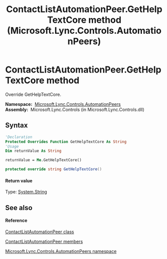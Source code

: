 ﻿---
title: ContactListAutomationPeer.GetHelpTextCore method  (Microsoft.Lync.Controls.AutomationPeers)
TOCTitle: 'GetHelpTextCore method '
ms:assetid: M:Microsoft.Lync.Controls.AutomationPeers.ContactListAutomationPeer.GetHelpTextCore_DI_3_UC_OCS14MrefLyncWPF
ms:mtpsurl: https://msdn.microsoft.com/en-us/library/microsoft.lync.controls.automationpeers.contactlistautomationpeer.gethelptextcore_di_3_uc_ocs14mreflyncwpf(v=office.15)
ms:contentKeyID: 48598135
ms.date: 07/28/2014
mtps_version: v=office.15
f1_keywords:
- Microsoft.Lync.Controls.AutomationPeers.ContactListAutomationPeer.GetHelpTextCore
dev_langs:
- CSharp
- JScript
- VB
- other
---

# ContactListAutomationPeer.GetHelpTextCore method

Override GetHelpTextCore.

**Namespace:**  [Microsoft.Lync.Controls.AutomationPeers](microsoft-lync-controls-automationpeers-namespace_1.md)  
**Assembly:**  Microsoft.Lync.Controls (in Microsoft.Lync.Controls.dll)

## Syntax

``` vb
'Declaration
Protected Overrides Function GetHelpTextCore As String
'Usage
Dim returnValue As String

returnValue = Me.GetHelpTextCore()
```

``` csharp
protected override string GetHelpTextCore()
```

#### Return value

Type: [System.String](http://msdn2.microsoft.com/en-us/library/s1wwdcbf)  

## See also

#### Reference

[ContactListAutomationPeer class](contactlistautomationpeer-class-microsoft-lync-controls-automationpeers_1.md)

[ContactListAutomationPeer members](contactlistautomationpeer-members-microsoft-lync-controls-automationpeers_1.md)

[Microsoft.Lync.Controls.AutomationPeers namespace](microsoft-lync-controls-automationpeers-namespace_1.md)

